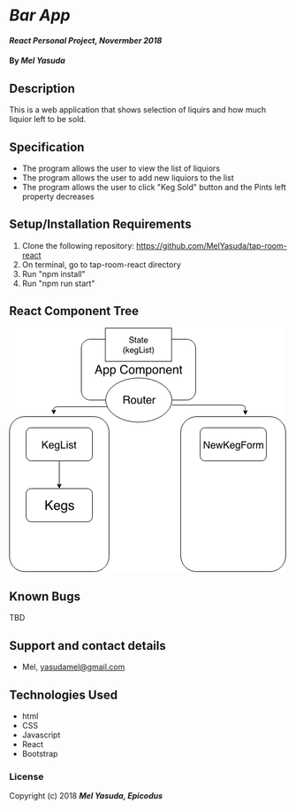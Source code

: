 # _Bar App_

#### _React Personal Project, Novermber 2018_

#### By _**Mel Yasuda**_

## Description
This is a web application that shows selection of liquirs and how much liquior left to be sold.

## Specification
* The program allows the user to view the list of liquiors
* The program allows the user to add new liquiors to the list
* The program allows the user to click "Keg Sold" button and the Pints left property decreases

## Setup/Installation Requirements
1. Clone the following repository: https://github.com/MelYasuda/tap-room-react
2. On terminal, go to tap-room-react directory
3. Run "npm install"
4. Run "npm run start"

## React Component Tree
![screenshot](Diagram.png)

## Known Bugs
TBD

## Support and contact details
* Mel, yasudamel@gmail.com

## Technologies Used
* html
* CSS
* Javascript
* React
* Bootstrap

### License

Copyright (c) 2018 **_Mel Yasuda, Epicodus_**
